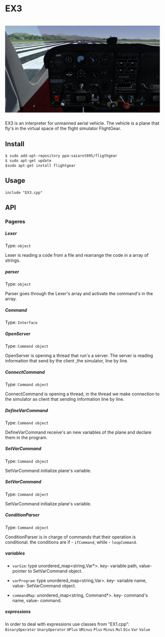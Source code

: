 # EX3

# ![pageres](media/promo.jpg)

EX3 is an ‫‪interpreter‬‬ for unmanned aerial vehicle. 
The vehicle is a plane that fly's in the virtual space of the flight simulator ‫‪FlightGear. 

## Install

```
$ sudo add-apt-repository ppa:saiarot895/fligthgear
$ sudo apt-get update
$sudo apt-get install flightgear
```

## Usage

```
include "EX3.cpp"
```

## API

### Pageres

##### Lexer

Type: `object`

Lexer is reading a code from a file and rearrange
the code in a array of strings.  

##### parser

Type: `object`

Parser goes through the Lexer's array and activate
the command's in the array.

##### Command

Type: `Interface`

##### OpenServer

Type: `Command object`

OpenServer is opening a thread that run's a server.
The server is reading information that send by the
client ,the simulator, line by line.

##### ConnectCommand

Type: `Command object`

ConnectCommand is opening a thread, in the
thread we make connection to the simulator as
client that sending information line by line.

##### DefineVarCommand

Type: `Command object`

DefineVarCommand receive's an new variables of
the plane and declare them in the program.

##### SetVarCommand

Type: `Command object`

SetVarCommand initialize plane's variable.

##### SetVarCommand

Type: `Command object`

SetVarCommand initialize plane's variable.

##### ConditionParser

Type: `Command object`

ConditionParser is in charge of commands that 
their operation is conditional. the conditions are
if - `ifCommand`, while - `loopCommand`.

##### variables

- `varSim`: type unordered_map<string,Var*>.
            key- variable path, value- pointer to 
            SetVarCommand object.
            
- `varProgram`: type unordered_map<string,Var>. 
                key- variable name, value- SetVarCommand
                object.
                
- `commandMap`: unordered_map<string, Command*>.
                key- command's name, value- command.
                
##### expressions

In order to deal with expressions use classes from "EX1.cpp":
`BinaryOperator` `UnaryOperator` `UPlus` `UMinus` `Plus` `Minus` 
`Mul` `Div` `Var` `Value`